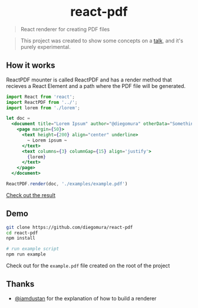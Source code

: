 <big><h1 align="center">react-pdf</h1></big>

> React renderer for creating PDF files

> This project was created to show some concepts on a [talk](https://www.meetup.com/ReactJS-Uruguay/events/234567399/), and it's purely experimental.

## How it works
ReactPDF mounter is called ReactPDF and has a render method that recieves a React Element and a path where the PDF file will be generated.

```jsx
import React from 'react';
import ReactPDF from '../';
import lorem from './lorem';

let doc =
  <document title="Lorem Ipsum" author="@diegomura" otherData="Something else">
    <page margin={50}>
      <text height={200} align="center" underline>
        ~ Lorem ipsum ~
      </text>
      <text columns={3} columnGap={15} align='justify'>
        {lorem}
      </text>
    </page>
  </document>

ReactPDF.render(doc, './examples/example.pdf')
```

[Check out the result](https://github.com/diegomura/react-pdf/blob/master/examples/example.pdf)

## Demo

```bash
git clone https://github.com/diegomura/react-pdf
cd react-pdf
npm install

# run example script
npm run example
```

Check out for the `example.pdf` file created on the root of the project

## Thanks

* [@iamdustan](https://github.com/iamdustan) for the explanation of how to build a renderer
